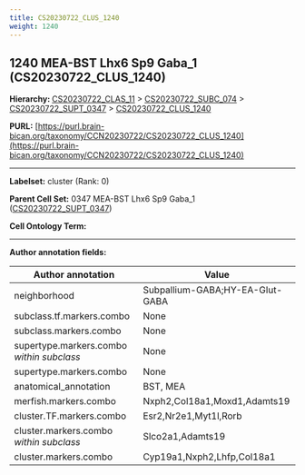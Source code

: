 ```yaml
---
title: CS20230722_CLUS_1240
weight: 1240
---
```

## 1240 MEA-BST Lhx6 Sp9 Gaba_1 (CS20230722_CLUS_1240)
<b>Hierarchy: </b>
[CS20230722_CLAS_11](../CS20230722_CLAS_11) >
[CS20230722_SUBC_074](../CS20230722_SUBC_074) >
[CS20230722_SUPT_0347](../CS20230722_SUPT_0347) >
[CS20230722_CLUS_1240](../CS20230722_CLUS_1240)

**PURL:** [https://purl.brain-bican.org/taxonomy/CCN20230722/CS20230722_CLUS_1240](https://purl.brain-bican.org/taxonomy/CCN20230722/CS20230722_CLUS_1240)

---


**Labelset:** cluster (Rank: 0)

**Parent Cell Set:** 0347 MEA-BST Lhx6 Sp9 Gaba_1 ([CS20230722_SUPT_0347](../CS20230722_SUPT_0347))



**Cell Ontology Term:** 

[MARKER GENES.]: #


---

[TRANSFERRED ANNOTATIONS.]: #


[AUTHOR ANNOTATION FIELDS.]: #


**Author annotation fields:**

| Author annotation | Value |
|-------------------|-------|
|neighborhood|Subpallium-GABA;HY-EA-Glut-GABA|
|subclass.tf.markers.combo|None|
|subclass.markers.combo|None|
|supertype.markers.combo _within subclass_|None|
|supertype.markers.combo|None|
|anatomical_annotation|BST, MEA|
|merfish.markers.combo|Nxph2,Col18a1,Moxd1,Adamts19|
|cluster.TF.markers.combo|Esr2,Nr2e1,Myt1l,Rorb|
|cluster.markers.combo _within subclass_|Slco2a1,Adamts19|
|cluster.markers.combo|Cyp19a1,Nxph2,Lhfp,Col18a1|

